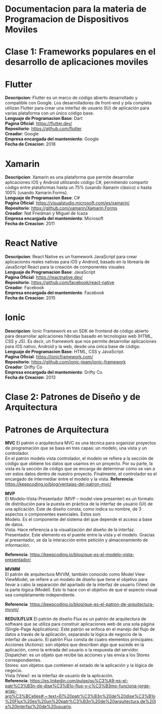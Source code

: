 # Documentacion para la materia de Programacion de Dispositivos Moviles  

# Clase 1: Frameworks populares en el desarrollo de aplicaciones moviles 

# Flutter

**Descripcion**: Flutter es un marco de código abierto desarrollado y compatible con Google. Los desarrolladores de front-end y pila completa utilizan Flutter para crear una interfaz de usuario (IU) de aplicación para varias plataforma con un único código base.   
**Lenguaje de Programacion Base**: Dart  
**Pagina Oficial**: https://flutter.dev/  
**Repositorio**: https://github.com/flutter  
**Creador**: Google  
**Empresa encargada del mantemiento**: Google  
**Fecha de Creacion**: 2018  

# Xamarin

**Descripcion**: Xamarin es una plataforma que permite desarrollar aplicaciones iOS y Android utilizando código C#, permitiendo compartir código entre plataformas hasta un 75% (usando Xamarin clásico) o hasta 100% (usando Xamarin.Forms).  
**Lenguaje de Programacion Base**: C#  
**Pagina Oficial**: https://visualstudio.microsoft.com/es/xamarin/  
**Repositorio**: https://github.com/xamarin/Xamarin.Forms  
**Creador**: Nat Friedman y Miguel de Icaza  
**Empresa encargada del mantemiento**: Microsoft  
**Fecha de Creacion**: 2011

# React Native

**Descripcion**: React Native es un framework JavaScript para crear aplicaciones reales nativas para iOS y Android, basado en la librearía de JavaScript React para la creación de componentes visuales  
**Lenguaje de Programacion Base**: JavaScript  
**Pagina Oficial**: https://reactnative.dev/  
**Repositorio**: https://github.com/facebook/react-native  
**Creador**: Facebook  
**Empresa encargada del mantemiento**: Facebook  
**Fecha de Creacion**: 2015  

# Ionic

**Descripcion**: Ionic Framework es un SDK de frontend de código abierto para desarrollar aplicaciones híbridas basado en tecnologías web (HTML, CSS y JS). Es decir, un framework que nos permite desarrollar aplicaciones para iOS nativo, Android y la web, desde una única base de código.  
**Lenguaje de Programacion Base**: HTML, CSS y JavaScript.  
**Pagina Oficial**: https://ionicframework.com/  
**Repositorio**: https://github.com/ionic-team/ionic-framework  
**Creador**: Drifty Co  
**Empresa encargada del mantemiento**: Drifty Co  
**Fecha de Creacion**: 2013

# Clase 2: Patrones de Diseño y de Arquitectura  

# Patrones de Arquitectura

**MVC**
El patrón o arquitectura MVC es una técnica para organizar proyectos de programación que se basa en tres capas: un modelo, una vista y un controlador.  
En el patrón modelo vista controlador, el modelo se refiere a la sección de código que obtiene los datos que usamos en un proyecto. Por su parte, la vista es la sección de código que se encarga de determinar cómo se van a ver estos datos dentro de nuestro proyecto. Finalmente, el controlador es el encargado de intermediar entre el modelo y la vista. 
**Referencia**: https://keepcoding.io/blog/ventajas-del-patron-mvc/  

**MVP**  
El Modelo-Vista-Presentador (MVP – model view presenter) es un formato de distribución para la puesta en práctica de la interfaz de usuario (UI) de una aplicación.
Este de diseño consta, como indica su nombre, de 3 aspectos o componentes esenciales. Estos son:  
Modelo. Es el componente del sistema del que depende el acceso a base de datos.  
Vista. Hace referencia a la visualización del diseño de la interfaz.  
Presentador. Este elemento es el puente entre la vista y el modelo. Gracias al presentador, se da la interacción entre petición y almacenamiento de información.  

**Referencia**: https://keepcoding.io/blog/que-es-el-modelo-vista-presentador/  

**MVMM**  
El patrón de arquitectura MVVM, también conocido como Model View ViewModel, se refiere a un modelo de diseño que tiene el objetivo para llevar a cabo la separación del apartado de la interfaz de usuario (View) de la parte lógica (Model). Esto lo hace con el objetivo de que el aspecto visual sea completamente independiente.  

**Referencia**: https://keepcoding.io/blog/que-es-el-patron-de-arquitectura-mvvm/  

**REDUX/FLUX**
El patrón de diseño Flux es un patrón de arquitectura de software que se utiliza para construir aplicaciones web de una sola página (Single-Page Applications). Este patrón se enfoca en el manejo del flujo de datos a través de la aplicación, separando la lógica de negocio de la interfaz de usuario.
El patrón Flux consta de cuatro elementos principales:
Acciones (Actions): son objetos que describen algo que sucede en la aplicación, como la entrada del usuario o la respuesta del servidor.  
Dispatcher: es un objeto que recibe las acciones y las envía a los Stores correspondientes.  
Stores: son objetos que contienen el estado de la aplicación y la lógica de negocio.  
Vista (View): es la interfaz de usuario de la aplicación.  
**Referencia**: https://es.linkedin.com/pulse/qu%C3%A9-es-el-patr%C3%B3n-de-dise%C3%B1o-flux-y-c%C3%B3mo-funciona-jorge-arias-arg%C3%BCelles#:~:text=El%20patr%C3%B3n%20de%20dise%C3%B1o%20Flux%20es%20un%20patr%C3%B3n%20de%20arquitectura,de%20la%20interfaz%20de%20usuario.
